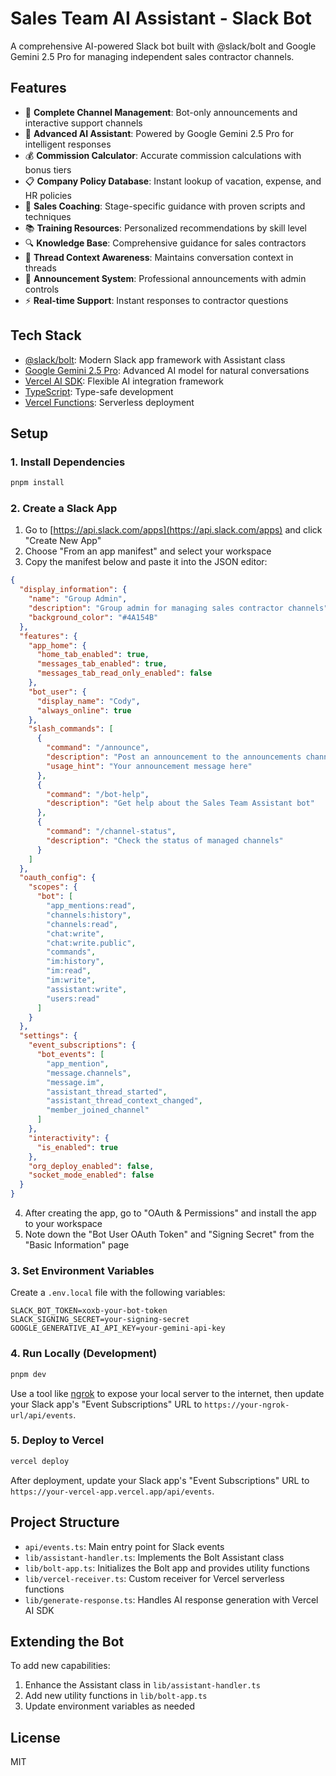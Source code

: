 # Sales Team AI Assistant - Slack Bot

A comprehensive AI-powered Slack bot built with @slack/bolt and Google Gemini 2.5 Pro for managing independent sales contractor channels.

## Features

- 🏢 **Complete Channel Management**: Bot-only announcements and interactive support channels
- 🤖 **Advanced AI Assistant**: Powered by Google Gemini 2.5 Pro for intelligent responses
- 💰 **Commission Calculator**: Accurate commission calculations with bonus tiers
- 📋 **Company Policy Database**: Instant lookup of vacation, expense, and HR policies
- 🎯 **Sales Coaching**: Stage-specific guidance with proven scripts and techniques
- 📚 **Training Resources**: Personalized recommendations by skill level
- 🔍 **Knowledge Base**: Comprehensive guidance for sales contractors
- 🧵 **Thread Context Awareness**: Maintains conversation context in threads
- 📢 **Announcement System**: Professional announcements with admin controls
- ⚡ **Real-time Support**: Instant responses to contractor questions

## Tech Stack

- [@slack/bolt](https://slack.dev/bolt-js): Modern Slack app framework with Assistant class
- [Google Gemini 2.5 Pro](https://ai.google.dev/): Advanced AI model for natural conversations
- [Vercel AI SDK](https://sdk.vercel.ai/docs): Flexible AI integration framework
- [TypeScript](https://www.typescriptlang.org/): Type-safe development
- [Vercel Functions](https://vercel.com/docs/functions): Serverless deployment

## Setup

### 1. Install Dependencies

```bash
pnpm install
```

### 2. Create a Slack App

1. Go to [https://api.slack.com/apps](https://api.slack.com/apps) and click "Create New App"
2. Choose "From an app manifest" and select your workspace
3. Copy the manifest below and paste it into the JSON editor:

```json
{
  "display_information": {
    "name": "Group Admin",
    "description": "Group admin for managing sales contractor channels",
    "background_color": "#4A154B"
  },
  "features": {
    "app_home": {
      "home_tab_enabled": true,
      "messages_tab_enabled": true,
      "messages_tab_read_only_enabled": false
    },
    "bot_user": {
      "display_name": "Cody",
      "always_online": true
    },
    "slash_commands": [
      {
        "command": "/announce",
        "description": "Post an announcement to the announcements channel",
        "usage_hint": "Your announcement message here"
      },
      {
        "command": "/bot-help",
        "description": "Get help about the Sales Team Assistant bot"
      },
      {
        "command": "/channel-status",
        "description": "Check the status of managed channels"
      }
    ]
  },
  "oauth_config": {
    "scopes": {
      "bot": [
        "app_mentions:read",
        "channels:history",
        "channels:read",
        "chat:write",
        "chat:write.public",
        "commands",
        "im:history",
        "im:read",
        "im:write",
        "assistant:write",
        "users:read"
      ]
    }
  },
  "settings": {
    "event_subscriptions": {
      "bot_events": [
        "app_mention",
        "message.channels",
        "message.im",
        "assistant_thread_started",
        "assistant_thread_context_changed",
        "member_joined_channel"
      ]
    },
    "interactivity": {
      "is_enabled": true
    },
    "org_deploy_enabled": false,
    "socket_mode_enabled": false
  }
}
```

4. After creating the app, go to "OAuth & Permissions" and install the app to your workspace
5. Note down the "Bot User OAuth Token" and "Signing Secret" from the "Basic Information" page

### 3. Set Environment Variables

Create a `.env.local` file with the following variables:

```
SLACK_BOT_TOKEN=xoxb-your-bot-token
SLACK_SIGNING_SECRET=your-signing-secret
GOOGLE_GENERATIVE_AI_API_KEY=your-gemini-api-key
```

### 4. Run Locally (Development)

```bash
pnpm dev
```

Use a tool like [ngrok](https://ngrok.com/) to expose your local server to the internet, then update your Slack app's "Event Subscriptions" URL to `https://your-ngrok-url/api/events`.

### 5. Deploy to Vercel

```bash
vercel deploy
```

After deployment, update your Slack app's "Event Subscriptions" URL to `https://your-vercel-app.vercel.app/api/events`.

## Project Structure

- `api/events.ts`: Main entry point for Slack events
- `lib/assistant-handler.ts`: Implements the Bolt Assistant class
- `lib/bolt-app.ts`: Initializes the Bolt app and provides utility functions
- `lib/vercel-receiver.ts`: Custom receiver for Vercel serverless functions
- `lib/generate-response.ts`: Handles AI response generation with Vercel AI SDK

## Extending the Bot

To add new capabilities:

1. Enhance the Assistant class in `lib/assistant-handler.ts`
2. Add new utility functions in `lib/bolt-app.ts`
3. Update environment variables as needed

## License

MIT
